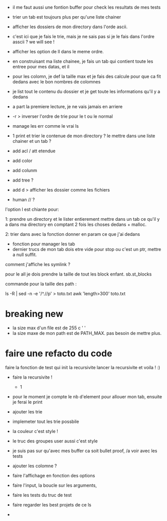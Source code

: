 - il me faut aussi une fontion buffer pour
  check les resultats de mes tests

- trier un tab est toujours plus per qu'une liste chainer

- afficher les dossiers de mon directory dans l'orde ascii.
- c'est ici que je fais le trie, mais je ne sais pas si je le 
  fais dans l'ordre asscii ? we will see ! 

- afficher les option de ll dans le meme ordre.

- en construisant ma liste chainee, 
  je fais un tab qui contient toute les entree pour 
  mes datas, et il
  
- pour les colomn, je def la taille max
  et je fais des calcule pour que ca fit dedans
  avec le bon nombres de colomnes
  
- je list tout le contenu du dossier et je 
  get toute les informations qu'il y a dedans
  
- a part la premiere lecture, je ne vais jamais en arriere

- -r > inverser l'ordre de trie pour le t ou le normal

- manage les err comme le vrai ls

- 1 print et trier le contenue de mon directory ?
  le mettre dans une liste chainer et un tab ?



- add acl / att etendue
- add color
- add colunm
- add tree ?
- add d > afficher les dossier comme les fichiers
- human // ?

l'option l est chiante pour:



1: prendre un directory et le lister entierement
   mettre dans un tab ce qu'il y a dans ma directory
   en comptant 2 fois les choses dedans + malloc.
   
2: trier dans avec la fonction donner en param ce que j'ai dedans
   - fonction pour manager les tab
   - dernier trucs de mon tab dois etre vide pour stop ou 
     c'est un ptr, mettre a null suffit. 

comment j'affiche les symlink ? 


pour le all je dois prendre la taille de tout les block enfant.
sb.st_blocks

commande pour la taille des path : 

ls -R | sed -n -e '/^\.\//p' > toto.txt
awk 'length>300' toto.txt


# breaking new 
- la size max d'un file est de 255 c ' '
- la size maxe de mon path est de PATH_MAX. pas besoin de mettre plus.

# faire une refacto du code
faire la fonction de test qui init la recursivite
lancer la recursivite
et voila ! :)

- faire la recursivite !
    - 1

- pour le moment je compte le nb d'element pour allouer mon tab, ensuite je ferai le print
- ajouter les trie
- implemeter tout les trie possbile
- la couleur c'est style ! 
- le truc des groupes user aussi c'est style
- je suis pas sur qu'avec mes buffer ca soit bullet proof, /a voir avec les tests
- ajouter les colomne ?
- faire l'affichage en fonction des options
- faire l'input, la boucle sur les arguments,
  
- faire les tests du truc de test
- faire regarder les best projets de ce ls
- 






